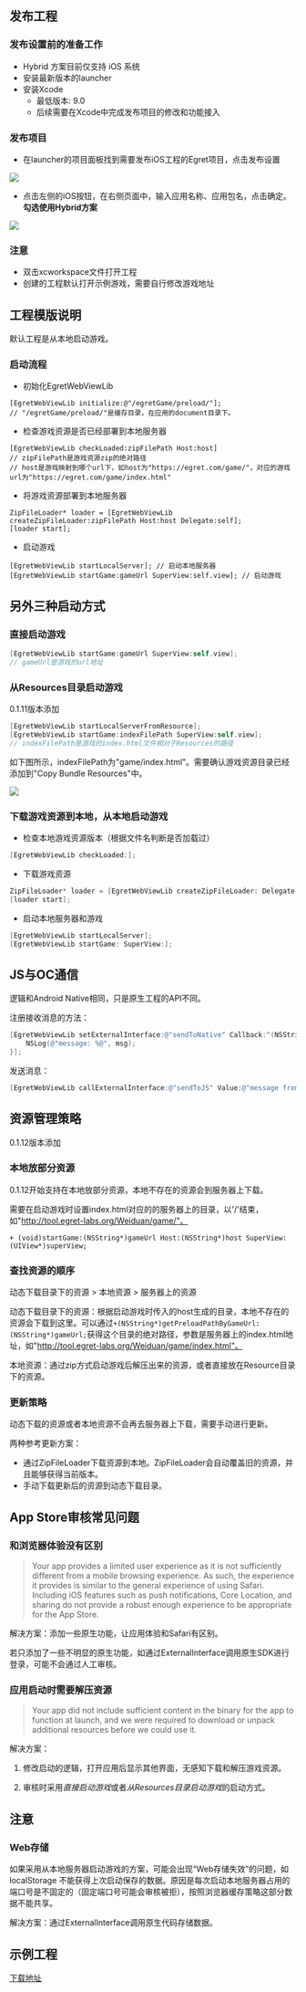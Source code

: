 ## 发布工程

### 发布设置前的准备工作

- Hybrid 方案目前仅支持 iOS 系统
- 安装最新版本的launcher
- 安装Xcode
    - 最低版本: 9.0
    - 后续需要在Xcode中完成发布项目的修改和功能接入

### 发布项目
- 在launcher的项目面板找到需要发布iOS工程的Egret项目，点击发布设置

![](p0.png)

- 点击左侧的iOS按钮，在右侧页面中，输入应用名称、应用包名，点击确定。**勾选使用Hybrid方案**

![](p1.png)

### 注意

- 双击xcworkspace文件打开工程
- 创建的工程默认打开示例游戏，需要自行修改游戏地址

## 工程模版说明

默认工程是从本地启动游戏。

### 启动流程

- 初始化EgretWebViewLib

```
[EgretWebViewLib initialize:@"/egretGame/preload/"];
// "/egretGame/preload/"是缓存目录，在应用的document目录下。
```
- 检查游戏资源是否已经部署到本地服务器

```
[EgretWebViewLib checkLoaded:zipFilePath Host:host]
// zipFilePath是游戏资源zip的绝对路径
// host是游戏映射到哪个url下，如host为"https://egret.com/game/"，对应的游戏url为"https://egret.com/game/index.html"
```
- 将游戏资源部署到本地服务器

```
ZipFileLoader* loader = [EgretWebViewLib createZipFileLoader:zipFilePath Host:host Delegate:self];
[loader start];
```
- 启动游戏

```
[EgretWebViewLib startLocalServer]; // 启动本地服务器
[EgretWebViewLib startGame:gameUrl SuperView:self.view]; // 启动游戏
```

## 另外三种启动方式

### 直接启动游戏

```objective-c
[EgretWebViewLib startGame:gameUrl SuperView:self.view];
// gameUrl是游戏的url地址
```

### 从Resources目录启动游戏

0.1.11版本添加

```objective-c
[EgretWebViewLib startLocalServerFromResource];
[EgretWebViewLib startGame:indexFilePath SuperView:self.view];
// indexFilePath是游戏的index.html文件相对于Resources的路径
```

如下图所示，indexFilePath为"game/index.html"。需要确认游戏资源目录已经添加到"Copy Bundle Resources"中。

![](p2.png)

### 下载游戏资源到本地，从本地启动游戏

- 检查本地游戏资源版本（根据文件名判断是否加载过）

```objective-c
[EgretWebViewLib checkLoaded:];
```

- 下载游戏资源

```objective-c
ZipFileLoader* loader = [EgretWebViewLib createZipFileLoader: Delegate:];
[loader start];
```

- 启动本地服务器和游戏

```objective-c
[EgretWebViewLib startLocalServer];
[EgretWebViewLib startGame: SuperView:];
```

## JS与OC通信

逻辑和Android Native相同，只是原生工程的API不同。

注册接收消息的方法：

```objective-c
[EgretWebViewLib setExternalInterface:@"sendToNative" Callback:^(NSString* msg) {
    NSLog(@"message: %@", msg);
}];
```

发送消息：

```objective-c
[EgretWebViewLib callExternalInterface:@"sendToJS" Value:@"message from OC"];
```

## 资源管理策略

0.1.12版本添加

### 本地放部分资源

0.1.12开始支持在本地放部分资源，本地不存在的资源会到服务器上下载。

需要在启动游戏时设置index.html对应的的服务器上的目录，以'/'结束，如"http://tool.egret-labs.org/Weiduan/game/"。

```
+ (void)startGame:(NSString*)gameUrl Host:(NSString*)host SuperView:(UIView*)superView;
```

### 查找资源的顺序

动态下载目录下的资源 > 本地资源 > 服务器上的资源

动态下载目录下的资源：根据启动游戏时传入的host生成的目录，本地不存在的资源会下载到这里。可以通过`+(NSString*)getPreloadPathByGameUrl:(NSString*)gameUrl;`获得这个目录的绝对路径，参数是服务器上的index.html地址，如"http://tool.egret-labs.org/Weiduan/game/index.html"。

本地资源：通过zip方式启动游戏后解压出来的资源，或者直接放在Resource目录下的资源。

### 更新策略

动态下载的资源或者本地资源不会再去服务器上下载，需要手动进行更新。

两种参考更新方案：

- 通过ZipFileLoader下载资源到本地。ZipFileLoader会自动覆盖旧的资源，并且能够获得当前版本。
- 手动下载更新后的资源到动态下载目录。

## App Store审核常见问题

### 和浏览器体验没有区别

> Your app provides a limited user experience as it is not sufficiently different from a mobile browsing experience. As such, the experience it provides is similar to the general experience of using Safari. Including iOS features such as push notifications, Core Location, and sharing do not provide a robust enough experience to be appropriate for the App Store.

解决方案：添加一些原生功能，让应用体验和Safari有区别。

若只添加了一些不明显的原生功能，如通过ExternalInterface调用原生SDK进行登录，可能不会通过人工审核。

### 应用启动时需要解压资源

> Your app did not include sufficient content in the binary for the app to function at launch, and we were required to download or unpack additional resources before we could use it.

解决方案：

1. 修改启动的逻辑，打开应用后显示其他界面，无感知下载和解压游戏资源。

2. 审核时采用*直接启动游戏*或者*从Resources目录启动游戏*的启动方式。

## 注意

### Web存储

如果采用从本地服务器启动游戏的方案，可能会出现“Web存储失效”的问题，如 localStorage 不能获得上次启动保存的数据。原因是每次启动本地服务器占用的端口号是不固定的（固定端口号可能会审核被拒），按照浏览器缓存策略这部分数据不能共享。

解决方案：通过ExternalInterface调用原生代码存储数据。

## 示例工程

[下载地址](http://tool.egret-labs.org/DocZip/native/demo_ios_hybrid.zip)
